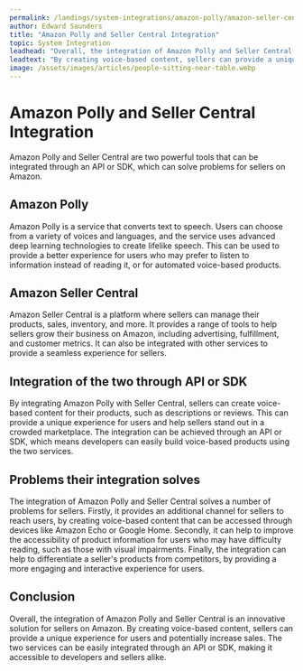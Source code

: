 ```yaml
---
permalink: /landings/system-integrations/amazon-polly/amazon-seller-central
author: Edward Saunders
title: "Amazon Polly and Seller Central Integration"
topic: System Integration
leadhead: "Overall, the integration of Amazon Polly and Seller Central is an innovative solution for sellers on Amazon"
leadtext: "By creating voice-based content, sellers can provide a unique experience for users and potentially increase sales. The two services can be easily integrated through an API or SDK, making it accessible to developers and sellers alike."
image: /assets/images/articles/people-sitting-near-table.webp
---
```

<div class="arttext">	<h1>Amazon Polly and Seller Central Integration</h1>
	<p>Amazon Polly and Seller Central are two powerful tools that can be integrated through an API or SDK, which can solve problems for sellers on Amazon.</p>
	<h2>Amazon Polly</h2>
	<p>Amazon Polly is a service that converts text to speech. Users can choose from a variety of voices and languages, and the service uses advanced deep learning technologies to create lifelike speech. This can be used to provide a better experience for users who may prefer to listen to information instead of reading it, or for automated voice-based products.</p>
	<h2>Amazon Seller Central</h2>
	<p>Amazon Seller Central is a platform where sellers can manage their products, sales, inventory, and more. It provides a range of tools to help sellers grow their business on Amazon, including advertising, fulfillment, and customer metrics. It can also be integrated with other services to provide a seamless experience for sellers.</p>
	<h2>Integration of the two through API or SDK</h2>
	<p>By integrating Amazon Polly with Seller Central, sellers can create voice-based content for their products, such as descriptions or reviews. This can provide a unique experience for users and help sellers stand out in a crowded marketplace. The integration can be achieved through an API or SDK, which means developers can easily build voice-based products using the two services.</p>
	<h2>Problems their integration solves</h2>
	<p>The integration of Amazon Polly and Seller Central solves a number of problems for sellers. Firstly, it provides an additional channel for sellers to reach users, by creating voice-based content that can be accessed through devices like Amazon Echo or Google Home. Secondly, it can help to improve the accessibility of product information for users who may have difficulty reading, such as those with visual impairments. Finally, the integration can help to differentiate a seller's products from competitors, by providing a more engaging and interactive experience for users.</p>
	<h2>Conclusion</h2>
	<p>Overall, the integration of Amazon Polly and Seller Central is an innovative solution for sellers on Amazon. By creating voice-based content, sellers can provide a unique experience for users and potentially increase sales. The two services can be easily integrated through an API or SDK, making it accessible to developers and sellers alike.</p>
</div>